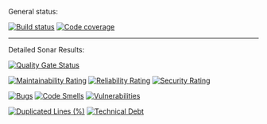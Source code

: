 General status:

[![Build status](https://github.com/komidawi/PizzaCostCalculatorServer/workflows/Build-Master/badge.svg)](https://github.com/komidawi/PizzaCostCalculatorServer/actions)
[![Code coverage](https://codecov.io/gh/komidawi/PizzaCostCalculatorServer/branch/master/graph/badge.svg)](https://codecov.io/gh/komidawi/PizzaCostCalculatorServer)

---

Detailed Sonar Results:

[![Quality Gate Status](https://sonarcloud.io/api/project_badges/measure?project=komidawi_PizzaCostCalculatorServer&metric=alert_status)](https://sonarcloud.io/dashboard?id=komidawi_PizzaCostCalculatorServer)

[![Maintainability Rating](https://sonarcloud.io/api/project_badges/measure?project=komidawi_PizzaCostCalculatorServer&metric=sqale_rating)](https://sonarcloud.io/dashboard?id=komidawi_PizzaCostCalculatorServer)
[![Reliability Rating](https://sonarcloud.io/api/project_badges/measure?project=komidawi_PizzaCostCalculatorServer&metric=reliability_rating)](https://sonarcloud.io/dashboard?id=komidawi_PizzaCostCalculatorServer)
[![Security Rating](https://sonarcloud.io/api/project_badges/measure?project=komidawi_PizzaCostCalculatorServer&metric=security_rating)](https://sonarcloud.io/dashboard?id=komidawi_PizzaCostCalculatorServer)

[![Bugs](https://sonarcloud.io/api/project_badges/measure?project=komidawi_PizzaCostCalculatorServer&metric=bugs)](https://sonarcloud.io/dashboard?id=komidawi_PizzaCostCalculatorServer)
[![Code Smells](https://sonarcloud.io/api/project_badges/measure?project=komidawi_PizzaCostCalculatorServer&metric=code_smells)](https://sonarcloud.io/dashboard?id=komidawi_PizzaCostCalculatorServer)
[![Vulnerabilities](https://sonarcloud.io/api/project_badges/measure?project=komidawi_PizzaCostCalculatorServer&metric=vulnerabilities)](https://sonarcloud.io/dashboard?id=komidawi_PizzaCostCalculatorServer)

[![Duplicated Lines (%)](https://sonarcloud.io/api/project_badges/measure?project=komidawi_PizzaCostCalculatorServer&metric=duplicated_lines_density)](https://sonarcloud.io/dashboard?id=komidawi_PizzaCostCalculatorServer)
[![Technical Debt](https://sonarcloud.io/api/project_badges/measure?project=komidawi_PizzaCostCalculatorServer&metric=sqale_index)](https://sonarcloud.io/dashboard?id=komidawi_PizzaCostCalculatorServer)